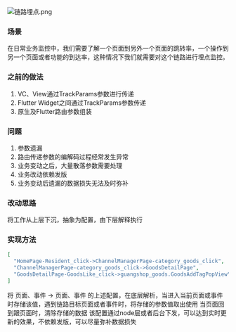![链路埋点.png](https://cdn.nlark.com/yuque/0/2023/png/168110/1675677649111-411bedbd-4157-4d99-b0f2-d35ba9b0c8f0.png#averageHue=%23797873&clientId=u70bcd0c8-8a0c-4&from=drop&id=u599aa62d&name=%E9%93%BE%E8%B7%AF%E5%9F%8B%E7%82%B9.png&originHeight=251&originWidth=611&originalType=binary&ratio=1&rotation=0&showTitle=false&size=22360&status=done&style=none&taskId=u63c69085-f635-480f-837b-5170f7a3560&title=)

### 场景

在日常业务监控中，我们需要了解一个页面到另外一个页面的跳转率，一个操作到另一个页面或者功能的到达率，这种情况下我们就需要对这个链路进行埋点监控。

### 之前的做法

1. VC、View通过TrackParams参数进行传递
2. Flutter Widget之间通过TrackParams参数传递
3. 原生及Flutter路由参数组装

### 问题

1. 参数遗漏
2. 路由传递参数的编解码过程经常发生异常
3. 业务变动之后，大量散落参数需要处理
4. 业务改动依赖发版
5. 业务变动后遗漏的数据损失无法及时弥补

### 改动思路

将工作从上层下沉，抽象为配置，由下层解释执行

### 实现方法

```json
[ 
  "HomePage-Resident_click->ChannelManagerPage-category_goods_click",
  "ChannelManagerPage-category_goods_click->GoodsDetailPage",
  "GoodsDetailPage-GoodsLike_click->guangshop_goods.GoodsAddTagPopView"
]
```

将 页面、事件 -> 页面、事件 的上述配置，在底层解析，当进入当前页面或事件时存储该值，遇到链路目标页面或者事件时，将存储的参数值取出使用
当页面回到跟页面时，清除存储的数据
该配置通过node层或者后台下发，可以达到实时更新的效果，不依赖发版，可以尽量弥补数据损失
